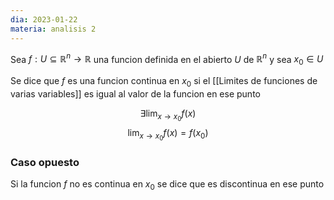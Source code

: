 ```yaml
---
dia: 2023-01-22
materia: analisis 2
---
```

Sea $f: U \subseteq \mathbb{R}^n \to \mathbb{R}$ una funcion definida en el abierto $U$ de $\mathbb{R}^n$ y sea $x_0 \in U$

Se dice que $f$ es una funcion continua en $x_0$ si el [[Limites de funciones de varias variables]] es igual al valor de la funcion en ese punto

$$ \exists \lim_{x \to x_0} f(x)$$
$$ \lim_{x \to x_0} f(x) = f(x_0) $$

### Caso opuesto
Si la funcion $f$ no es continua en $x_0$ se dice que es discontinua en ese punto